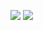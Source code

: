 <p>
  <img src="https://github-readme-stats.vercel.app/api?username=Misha12&show_icons=true&theme=onedark&include_all_commits=true&count_private=true">
  <img src="https://github-readme-stats.vercel.app/api/top-langs/?username=Misha12&layout=compact&theme=onedark">
</p>
